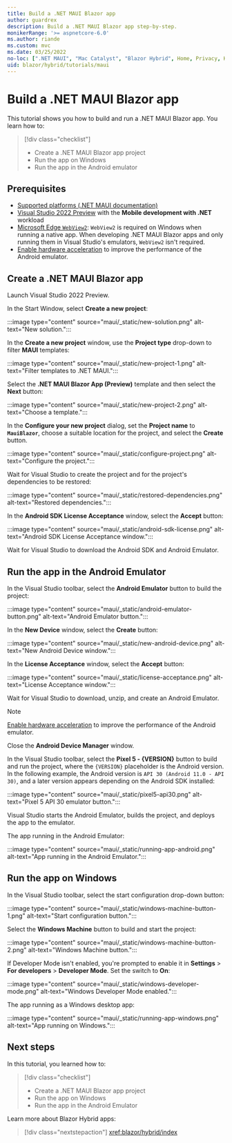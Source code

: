```yaml
---
title: Build a .NET MAUI Blazor app
author: guardrex
description: Build a .NET MAUI Blazor app step-by-step.
monikerRange: '>= aspnetcore-6.0'
ms.author: riande
ms.custom: mvc
ms.date: 03/25/2022
no-loc: [".NET MAUI", "Mac Catalyst", "Blazor Hybrid", Home, Privacy, Kestrel, appsettings.json, "ASP.NET Core Identity", cookie, Cookie, Blazor, "Blazor Server", "Blazor WebAssembly", "Identity", "Let's Encrypt", Razor, SignalR]
uid: blazor/hybrid/tutorials/maui
---
```

# Build a .NET MAUI Blazor app

This tutorial shows you how to build and run a .NET MAUI Blazor app. You learn how to:

> [!div class="checklist"]
> * Create a .NET MAUI Blazor app project
> * Run the app on Windows
> * Run the app in the Android emulator

## Prerequisites

* [Supported platforms (.NET MAUI documentation)](/dotnet/maui/supported-platforms)
* [Visual Studio 2022 Preview](https://visualstudio.microsoft.com/vs/preview/) with the **Mobile development with .NET** workload
* [Microsoft Edge `WebView2`](https://developer.microsoft.com/microsoft-edge/webview2/): `WebView2` is required on Windows when running a native app. When developing .NET MAUI Blazor apps and only running them in Visual Studio's emulators, `WebView2` isn't required.
* [Enable hardware acceleration](/dotnet/maui/android/emulator/hardware-acceleration) to improve the performance of the Android emulator.

## Create a .NET MAUI Blazor app

Launch Visual Studio 2022 Preview.

In the Start Window, select **Create a new project**:

:::image type="content" source="maui/_static/new-solution.png" alt-text="New solution.":::

In the **Create a new project** window, use the **Project type** drop-down to filter **MAUI** templates:

:::image type="content" source="maui/_static/new-project-1.png" alt-text="Filter templates to .NET MAUI.":::

Select the **.NET MAUI Blazor App (Preview)** template and then select the **Next** button:

:::image type="content" source="maui/_static/new-project-2.png" alt-text="Choose a template.":::

In the **Configure your new project** dialog, set the **Project name** to **`MauiBlazor`**, choose a suitable location for the project, and select the **Create** button.

:::image type="content" source="maui/_static/configure-project.png" alt-text="Configure the project.":::

Wait for Visual Studio to create the project and for the project's dependencies to be restored:

:::image type="content" source="maui/_static/restored-dependencies.png" alt-text="Restored dependencies.":::

In the **Android SDK License Acceptance** window, select the **Accept** button:

:::image type="content" source="maui/_static/android-sdk-license.png" alt-text="Android SDK License Acceptance window.":::

Wait for Visual Studio to download the Android SDK and Android Emulator.

## Run the app in the Android Emulator

In the Visual Studio toolbar, select the **Android Emulator** button to build the project:

:::image type="content" source="maui/_static/android-emulator-button.png" alt-text="Android Emulator button.":::

In the **New Device** window, select the **Create** button:

:::image type="content" source="maui/_static/new-android-device.png" alt-text="New Android Device window.":::

In the **License Acceptance** window, select the **Accept** button:

:::image type="content" source="maui/_static/license-acceptance.png" alt-text="License Acceptance window.":::

Wait for Visual Studio to download, unzip, and create an Android Emulator.

> [!NOTE]
> [Enable hardware acceleration](/xamarin/android/get-started/installation/android-emulator/hardware-acceleration) to improve the performance of the Android emulator.

Close the **Android Device Manager** window.

In the Visual Studio toolbar, select the **Pixel 5 - {VERSION}** button to build and run the project, where the `{VERSION}` placeholder is the Android version. In the following example, the Android version is `API 30 (Android 11.0 - API 30)`, and a later version appears depending on the Android SDK installed:

:::image type="content" source="maui/_static/pixel5-api30.png" alt-text="Pixel 5 API 30 emulator button.":::

Visual Studio starts the Android Emulator, builds the project, and deploys the app to the emulator.

The app running in the Android Emulator:

:::image type="content" source="maui/_static/running-app-android.png" alt-text="App running in the Android Emulator.":::

## Run the app on Windows

In the Visual Studio toolbar, select the start configuration drop-down button:

:::image type="content" source="maui/_static/windows-machine-button-1.png" alt-text="Start configuration button.":::

Select the **Windows Machine** button to build and start the project:

:::image type="content" source="maui/_static/windows-machine-button-2.png" alt-text="Windows Machine button.":::

If Developer Mode isn't enabled, you're prompted to enable it in **Settings** > **For developers** > **Developer Mode**. Set the switch to **On**:

:::image type="content" source="maui/_static/windows-developer-mode.png" alt-text="Windows Developer Mode enabled.":::

The app running as a Windows desktop app:

:::image type="content" source="maui/_static/running-app-windows.png" alt-text="App running on Windows.":::

## Next steps

In this tutorial, you learned how to:

> [!div class="checklist"]
> * Create a .NET MAUI Blazor app project
> * Run the app on Windows
> * Run the app in the Android Emulator

Learn more about Blazor Hybrid apps:

> [!div class="nextstepaction"]
> <xref:blazor/hybrid/index>
